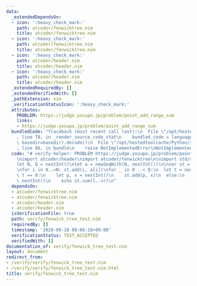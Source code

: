 ```yaml
---
data:
  _extendedDependsOn:
  - icon: ':heavy_check_mark:'
    path: atcoder/fenwicktree.nim
    title: atcoder/fenwicktree.nim
  - icon: ':heavy_check_mark:'
    path: atcoder/fenwicktree.nim
    title: atcoder/fenwicktree.nim
  - icon: ':heavy_check_mark:'
    path: atcoder/header.nim
    title: atcoder/header.nim
  - icon: ':heavy_check_mark:'
    path: atcoder/header.nim
    title: atcoder/header.nim
  _extendedRequiredBy: []
  _extendedVerifiedWith: []
  _pathExtension: nim
  _verificationStatusIcon: ':heavy_check_mark:'
  attributes:
    PROBLEM: https://judge.yosupo.jp/problem/point_add_range_sum
    links:
    - https://judge.yosupo.jp/problem/point_add_range_sum
  bundledCode: "Traceback (most recent call last):\n  File \"/opt/hostedtoolcache/Python/3.8.5/x64/lib/python3.8/site-packages/onlinejudge_verify/documentation/build.py\"\
    , line 70, in _render_source_code_stat\n    bundled_code = language.bundle(stat.path,\
    \ basedir=basedir).decode()\n  File \"/opt/hostedtoolcache/Python/3.8.5/x64/lib/python3.8/site-packages/onlinejudge_verify/languages/nim.py\"\
    , line 86, in bundle\n    raise NotImplementedError\nNotImplementedError\n"
  code: "# verify-helper: PROBLEM https://judge.yosupo.jp/problem/point_add_range_sum\n\
    \nimport atcoder/header\nimport atcoder/fenwicktree\n\nimport std/sequtils\n\n\
    let N, Q = nextInt()\nlet a = newSeqWith(N, nextInt())\n\nvar st = initFenwickTree[int](N)\n\
    \nfor i in 0..<N: st.add(i, a[i])\nfor _ in 0 ..< Q:\n  let t = nextInt()\n  if\
    \ t == 0:\n    let p, x = nextInt()\n    st.add(p, x)\n  else:\n    let l, r =\
    \ nextInt()\n    echo st.sum(l..<r)\n"
  dependsOn:
  - atcoder/fenwicktree.nim
  - atcoder/fenwicktree.nim
  - atcoder/header.nim
  - atcoder/header.nim
  isVerificationFile: true
  path: verify/fenwick_tree_test.nim
  requiredBy: []
  timestamp: '2020-09-18 00:06:18+09:00'
  verificationStatus: TEST_ACCEPTED
  verifiedWith: []
documentation_of: verify/fenwick_tree_test.nim
layout: document
redirect_from:
- /verify/verify/fenwick_tree_test.nim
- /verify/verify/fenwick_tree_test.nim.html
title: verify/fenwick_tree_test.nim
---
```

